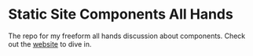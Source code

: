 # Static Site Components All Hands

The repo for my freeform all hands discussion about components. Check out the [website](https://pretty-squash.cloudvent.net/) to dive in.